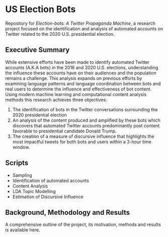 # US Election Bots
Repository for *Election-bots: A Twitter Propaganda Machine*, a research project focused on the identification and analysis of automated accounts on Twitter related to the 2020 U.S. presidential election.

## Executive Summary
While extensive efforts have been made to identify automated Twitter accounts (A.K.A bots) in the 2016 and 2020 U.S. elections, understanding the influence these accounts have on their audiences and the population remains a challenge. This analysis expands on previous efforts by examining language patterns and language coordination between bots and real users to determine the influence and effectiveness of bot content. Using modern machine learning and computational content analysis methods this research achieves three objectives: 
1.	The identification of bots in the Twitter conversations surrounding the 2020 presidential election
2.	An analysis of the content produced and amplified by these bots which discovers that automated Twitter accounts predominantly post content favorable to presidential candidate Donald Trump.
3.	The creation of a measure of discursive influence that highlights the most impactful tweets for both bots and users within a 3-hour time window.


## Scripts
* Sampling
* Identification of automated accounts
* Content Analysis 
* LDA Topic Modelling
* Estimation of Discursive Influence

## Background, Methodology and Results
A comprehensive outline of the project, its motivation, methods and results is available here.
